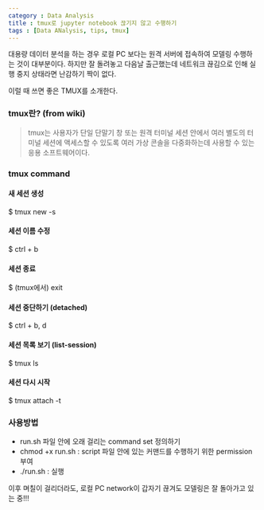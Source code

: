 ```yaml
---
category : Data Analysis
title : tmux로 jupyter notebook 끊기지 않고 수행하기
tags : [Data ANalysis, tips, tmux]
---  
```


대용량 데이터 분석을 하는 경우 로컬 PC 보다는 원격 서버에 접속하여 모델링 수행하는 것이 대부분이다. 하지만 잘 돌려놓고 다음날 출근했는데 네트워크 끊김으로 인해 실행 중지 상태라면 난감하기 짝이 없다.  

이럴 때 쓰면 좋은 TMUX를 소개한다.  

### tmux란? (from wiki)
> tmux는 사용자가 단일 단말기 창 또는 원격 터미널 세션 안에서 여러 별도의 터미널 세션에 액세스할 수 있도록 여러 가상 콘솔을 다중화하는데 사용할 수 있는 응용 소프트웨어이다.
> 

### tmux command  
#### 새 세션 생성
$ tmux new -s <session-name>

#### 세션 이름 수정
$ ctrl + b

#### 세션 종료
$ (tmux에서) exit

#### 세션 중단하기 (detached)
$ ctrl + b, d

#### 세션 목록 보기 (list-session)
$ tmux ls

#### 세션 다시 시작
$ tmux attach -t <session-number or session-name>

### 사용방법
- run.sh 파일 안에 오래 걸리는 command set 정의하기  
- chmod +x run.sh : script 파일 안에 있는 커맨드를 수행하기 위한 permission 부여  
- ./run.sh : 실행
  
이후 며칠이 걸리더라도, 로컬 PC network이 갑자기 끊겨도 모델링은 잘 돌아가고 있는 중!!!
